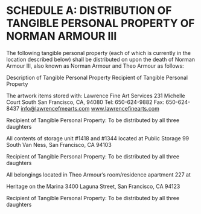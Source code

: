 # SCHEDULE A: DISTRIBUTION OF TANGIBLE PERSONAL PROPERTY OF NORMAN ARMOUR III

The following tangible personal property (each of which is currently in the location described below) shall be distributed on upon the death of Norman Armour III, also known as Norman Armour and Theo Armour as follows:

Description of Tangible Personal Property
Recipient of Tangible Personal Property

The artwork items stored with:
Lawrence Fine Art Services
231 Michelle Court
South San Francisco, CA, 94080
Tel: 650-624-9882
Fax: 650-624-8437
info@lawrencefmearts.com
www.lawrencefinearts.com

Recipient of Tangible Personal Property: To be distributed by all three daughters

All contents of storage unit #1418 and #1344 located at
Public Storage
99 South Van Ness, San Francisco, CA 94103

Recipient of Tangible Personal Property: To be distributed by all three daughters

All belongings located in Theo Armour’s room/residence apartment 227 at

Heritage on the Marina
3400 Laguna Street, San Francisco, CA 94123

Recipient of Tangible Personal Property: To be distributed by all three daughters
